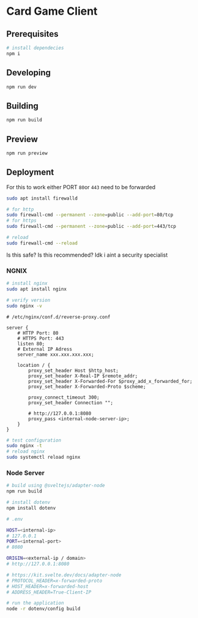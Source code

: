 # Card Game Client

## Prerequisites

```bash
# install dependecies
npm i
```

## Developing

```bash
npm run dev
```

## Building

```bash
npm run build
```

## Preview

```bash
npm run preview
```

## Deployment

For this to work either PORT `80`or `443` need to be forwarded

```bash
sudo apt install firewalld

# for http
sudo firewall-cmd --permanent --zone=public --add-port=80/tcp
# for https
sudo firewall-cmd --permanent --zone=public --add-port=443/tcp

# reload
sudo firewall-cmd --reload
```

Is this safe? Is this recommended? Idk i aint a security specialist

### NGNIX

```bash
# install nginx
sudo apt install nginx

# verify version
sudo nginx -v
```

```nginx
# /etc/nginx/conf.d/reverse-proxy.conf

server {
    # HTTP Port: 80
    # HTTPS Port: 443
    listen 80;
    # External IP Adress
    server_name xxx.xxx.xxx.xxx;

    location / {
        proxy_set_header Host $http_host;
        proxy_set_header X-Real-IP $remote_addr;
        proxy_set_header X-Forwarded-For $proxy_add_x_forwarded_for;
        proxy_set_header X-Forwarded-Proto $scheme;

        proxy_connect_timeout 300;
        proxy_set_header Connection "";

        # http://127.0.0.1:8080
        proxy_pass <internal-node-server-ip>;
    }
}
```

```bash
# test configuration
sudo nginx -t
# reload nginx
sudo systemctl reload nginx
```

### Node Server

```bash
# build using @sveltejs/adapter-node
npm run build

# install dotenv
npm install dotenv
```

```bash
# .env

HOST=<internal-ip>
# 127.0.0.1
PORT=<internal-port>
# 8080

ORIGIN=<external-ip / domain>
# http://127.0.0.1:8080

# https://kit.svelte.dev/docs/adapter-node
# PROTOCOL_HEADER=x-forwarded-proto
# HOST_HEADER=x-forwarded-host
# ADDRESS_HEADER=True-Client-IP
```

```bash
# run the application
node -r dotenv/config build
```
